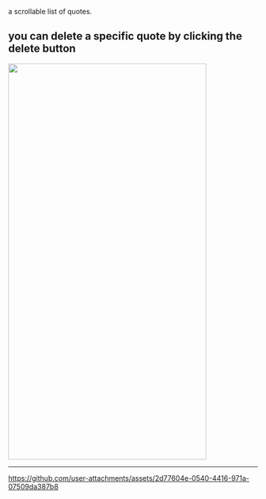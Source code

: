  a scrollable list of quotes.
 
you can delete a specific quote by clicking the delete button
-----------------------------------
<img src = "https://github.com/user-attachments/assets/f682d914-5b73-4130-8a00-224bab2c8fd4" width = 400  height = 800>

-----------------------------------


https://github.com/user-attachments/assets/2d77604e-0540-4416-971a-07509da387b8
